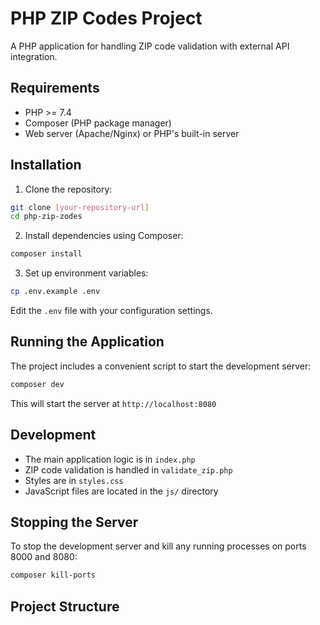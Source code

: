 # PHP ZIP Codes Project

A PHP application for handling ZIP code validation with external API integration.

## Requirements

- PHP >= 7.4
- Composer (PHP package manager)
- Web server (Apache/Nginx) or PHP's built-in server

## Installation

1. Clone the repository:

```bash
git clone [your-repository-url]
cd php-zip-zodes
```

2. Install dependencies using Composer:

```bash
composer install
```

3. Set up environment variables:

```bash
cp .env.example .env
```

Edit the `.env` file with your configuration settings.

## Running the Application

The project includes a convenient script to start the development server:

```bash
composer dev
```

This will start the server at `http://localhost:8080`

## Development

- The main application logic is in `index.php`
- ZIP code validation is handled in `validate_zip.php`
- Styles are in `styles.css`
- JavaScript files are located in the `js/` directory

## Stopping the Server

To stop the development server and kill any running processes on ports 8000 and 8080:

```bash
composer kill-ports
```

## Project Structure

```

```
